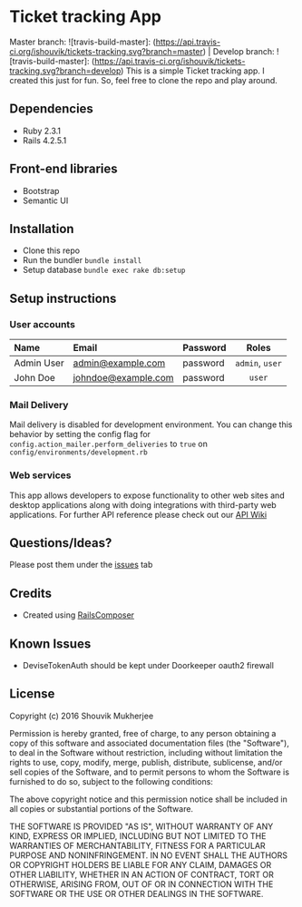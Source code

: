 # Ticket tracking App
Master branch: ![travis-build-master]: (https://api.travis-ci.org/ishouvik/tickets-tracking.svg?branch=master) | Develop branch: ![travis-build-master]: (https://api.travis-ci.org/ishouvik/tickets-tracking.svg?branch=develop)
This is a simple Ticket tracking app. I created this just for fun. So, feel free to clone the repo and play around.

## Dependencies
- Ruby 2.3.1
- Rails 4.2.5.1

## Front-end libraries
- Bootstrap
- Semantic UI

## Installation
- Clone this repo
- Run the bundler `bundle install`
- Setup database `bundle exec rake db:setup`

## Setup instructions
### User accounts
| Name  | Email | Password | Roles |
|:------|:------|:---------|:-----:|
| Admin User | admin@example.com | password | `admin`, `user` |
| John Doe | johndoe@example.com | password | `user` |

### Mail Delivery
Mail delivery is disabled for development environment. You can change this behavior by setting the config flag for `config.action_mailer.perform_deliveries` to `true` on `config/environments/development.rb`

### Web services
This app allows developers to expose functionality to other web sites and desktop applications along with doing integrations with third-party web applications.
For further API reference please check out our [API Wiki](https://github.com/ishouvik/tickets-tracking/wiki/API:-Intoduction)

## Questions/Ideas?
Please post them under the [issues](https://github.com/ishouvik/tickets-tracking/issues) tab


## Credits
- Created using [RailsComposer](https://github.com/RailsApps/rails-composer)

## Known Issues
- DeviseTokenAuth should be kept under Doorkeeper oauth2 firewall

## License
Copyright (c) 2016 Shouvik Mukherjee

Permission is hereby granted, free of charge, to any person obtaining
a copy of this software and associated documentation files (the
"Software"), to deal in the Software without restriction, including
without limitation the rights to use, copy, modify, merge, publish,
distribute, sublicense, and/or sell copies of the Software, and to
permit persons to whom the Software is furnished to do so, subject to
the following conditions:

The above copyright notice and this permission notice shall be
included in all copies or substantial portions of the Software.

THE SOFTWARE IS PROVIDED "AS IS", WITHOUT WARRANTY OF ANY KIND,
EXPRESS OR IMPLIED, INCLUDING BUT NOT LIMITED TO THE WARRANTIES OF
MERCHANTABILITY, FITNESS FOR A PARTICULAR PURPOSE AND
NONINFRINGEMENT. IN NO EVENT SHALL THE AUTHORS OR COPYRIGHT HOLDERS BE
LIABLE FOR ANY CLAIM, DAMAGES OR OTHER LIABILITY, WHETHER IN AN ACTION
OF CONTRACT, TORT OR OTHERWISE, ARISING FROM, OUT OF OR IN CONNECTION
WITH THE SOFTWARE OR THE USE OR OTHER DEALINGS IN THE SOFTWARE.
